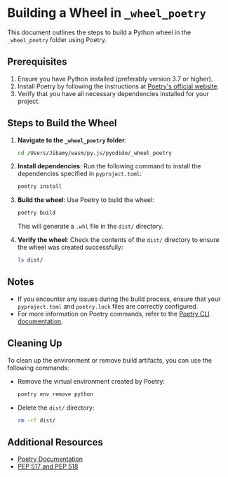 # Building a Wheel in `_wheel_poetry`

This document outlines the steps to build a Python wheel in the `_wheel_poetry` folder using Poetry.

## Prerequisites

1. Ensure you have Python installed (preferably version 3.7 or higher).
2. Install Poetry by following the instructions at [Poetry's official website](https://python-poetry.org/docs/#installation).
3. Verify that you have all necessary dependencies installed for your project.

## Steps to Build the Wheel

1. **Navigate to the `_wheel_poetry` folder**:

   ```bash
   cd /Users/Jibamy/wasm/py.js/pyodide/_wheel_poetry
   ```

2. **Install dependencies**:
   Run the following command to install the dependencies specified in `pyproject.toml`:

   ```bash
   poetry install
   ```

3. **Build the wheel**:
   Use Poetry to build the wheel:

   ```bash
   poetry build
   ```

   This will generate a `.whl` file in the `dist/` directory.

4. **Verify the wheel**:
   Check the contents of the `dist/` directory to ensure the wheel was created successfully:

   ```bash
   ls dist/
   ```

## Notes

- If you encounter any issues during the build process, ensure that your `pyproject.toml` and `poetry.lock` files are correctly configured.
- For more information on Poetry commands, refer to the [Poetry CLI documentation](https://python-poetry.org/docs/cli/).

## Cleaning Up

To clean up the environment or remove build artifacts, you can use the following commands:

- Remove the virtual environment created by Poetry:

  ```bash
  poetry env remove python
  ```

- Delete the `dist/` directory:

  ```bash
  rm -rf dist/
  ```

## Additional Resources

- [Poetry Documentation](https://python-poetry.org/docs/)
- [PEP 517 and PEP 518](https://www.python.org/dev/peps/pep-0517/)
